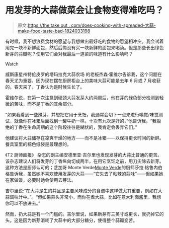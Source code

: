 # 用发芽的大蒜做菜会让食物变得难吃吗？

> 原文:[https://the take out . com/does-cooking-with-spreaded-大蒜-make-food-taste-bad-1824033198](https://thetakeout.com/does-cooking-with-sprouted-garlic-make-food-taste-bad-1824033198)

有时候，我不想浪费食材的愿望与我想做出最好吃的食物的愿望相冲突。我会试着用完一块不新鲜面包，然后后悔没有买一块新鲜的面包来喝汤。但是那些长出绿色新芽的蒜瓣呢？使用它们会对我最后一道菜的味道有什么影响吗？

Watch

威斯康星州特伦皮罗的塔玛拉克大蒜农场 的老板杰森·霍维尔告诉我，这个问题在春天尤为重要，因为现在摆在厨房柜台上的美味大蒜可能是去年 6 月或 7 月收获的。春天来了，丁香认为是时候生长了。

霍维尔说，在第一次注意到硬颈大蒜发芽大约两周后，他在芽的绿色部分检测到轻微的苦味，而不是丁香的其余部分。

“如果我看到一些嫩芽，并想把它用于烹饪，我通常会切下一点来进行嗅觉/味觉测试，就像你在冰箱后面找到一罐牛奶一样。十次有九次是好的，”他告诉我。“我拒绝的丁香在生命周期的这个阶段往往是糊状的，我肯定会丢弃它们。”

他建议将大蒜储存在凉爽干燥的地方——而不是冰箱——以保持更长时间的新鲜。餐具室里的棕色纸袋是最理想的。

《T2 厨师画报》 杂志的副主编安德里亚·吉尔里也发现发芽的大蒜比普通的更苦。该杂志建议人们将发芽的丁香纵向切成两半，在用它烹饪之前，用刀尖除去新芽。这种方法是厨师认可的；芝加哥 Monte Verde[Monte Verde](http://monteverdechicago.com/)的厨师莎拉·格鲁内伯格告诉我，虽然她不喜欢使用发芽的大蒜——“它失去了粘辣的蒜味”——但如果她在家做饭，必要时她会使用去芽法。

吉尔里说:“在大蒜是生的并且是主要风味成分的食谱中这样做尤其重要，例如在大蒜调味汁中。”。“但如果蒜头非常小，而你在煮大蒜，比如在意大利面酱里，我想你可以不放进去。”

然而，扔大蒜是有一个门槛的。吉尔里说，如果新芽有三英寸或更长，就扔掉它的头。这是因为新芽消耗了大蒜中的大部分糖分，使得整个蒜瓣变苦。